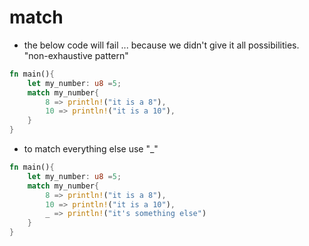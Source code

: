 # match

- the below code will fail ... because we didn't give it all possibilities. "non-exhaustive pattern"

```rust
fn main(){
    let my_number: u8 =5;
    match my_number{
        8 => println!("it is a 8"),
        10 => println!("it is a 10"),
    }
}
```

- to match everything else use "\_"

```rust
fn main(){
    let my_number: u8 =5;
    match my_number{
        8 => println!("it is a 8"),
        10 => println!("it is a 10"),
        _ => println!("it's something else")
    }
}
```
